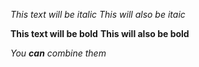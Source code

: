*This text will be italic*
_This will also be itaic_

**This text will be bold**
__This will also be bold__

_You **can** combine them_
